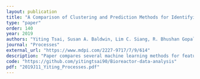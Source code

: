 ```yaml
---
layout: publication
title: "A Comparison of Clustering and Prediction Methods for Identifying Key Chemical–Biological Features Affecting Bioreactor Performance"
type: "paper"
order: 140
year: 2019
authors: "Yiting Tsai, Susan A. Baldwin, Lim C. Siang, R. Bhushan Gopaluni"
journal: "Processes"
external_url: "https://www.mdpi.com/2227-9717/7/9/614"
description: "Paper compares several machine learning methods for feature selection and performance prediction in bioreactors using both process and biological data."
code: "https://github.com/yitingtsai90/Bioreactor-data-analysis"
pdf: "2019J11_Yiting_Processes.pdf"
---
```

